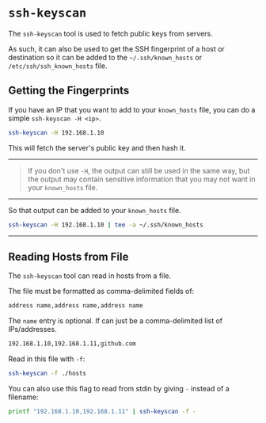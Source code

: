 # `ssh-keyscan`

The `ssh-keyscan` tool is used to fetch public keys from servers.

As such, it can also be used to get the SSH fingerprint of a host or destination so
it can be added to the `~/.ssh/known_hosts` or `/etc/ssh/ssh_known_hosts` file.  

## Getting the Fingerprints

If you have an IP that you want to add to your `known_hosts` file, you can do a
simple `ssh-keyscan -H <ip>`.  
```bash
ssh-keyscan -H 192.168.1.10
```
This will fetch the server's public key and then hash it. 

---

> If you don't use `-H`, the output can still be used in the same way, but the output 
> may contain sensitive information that you may not want in your `known_hosts` file.  

---

So that output can be added to your `known_hosts` file.  

```bash
ssh-keyscan -H 192.168.1.10 | tee -a ~/.ssh/known_hosts
```

---


## Reading Hosts from File

The `ssh-keyscan` tool can read in hosts from a file.  

The file must be formatted as comma-delimited fields of:
```bash
address name,address name,address name
```
The `name` entry is optional. If can just be a comma-delimited list of IPs/addresses.  
```bash
192.168.1.10,192.168.1.11,github.com
```

Read in this file with `-f`:
```bash
ssh-keyscan -f ./hosts
```

You can also use this flag to read from stdin by giving `-` instead of a filename:
```bash
printf "192.168.1.10,192.168.1.11" | ssh-keyscan -f -
```








